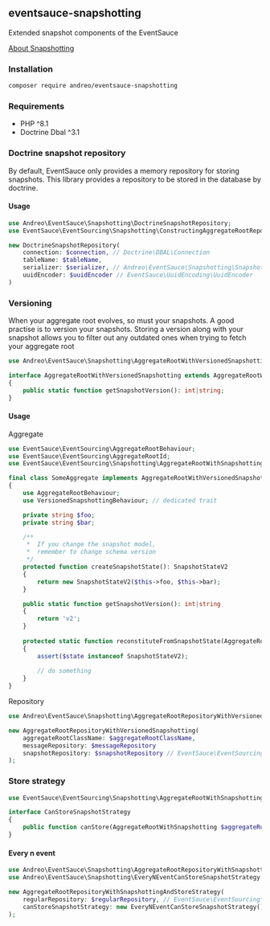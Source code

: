 ## eventsauce-snapshotting

Extended snapshot components of the EventSauce

[About Snapshotting](https://eventsauce.io/docs/snapshotting/)


### Installation

```bash
composer require andreo/eventsauce-snapshotting
```
### Requirements

- PHP ^8.1
- Doctrine Dbal ^3.1

### Doctrine snapshot repository

By default, EventSauce only provides a memory repository 
for storing snapshots.
This library provides a repository to be stored in the 
database by doctrine.

#### Usage

```php
use Andreo\EventSauce\Snapshotting\DoctrineSnapshotRepository;
use EventSauce\EventSourcing\Snapshotting\ConstructingAggregateRootRepositoryWithSnapshotting;

new DoctrineSnapshotRepository(
    connection: $connection, // Doctrine\DBAL\Connection
    tableName: $tableName,
    serializer: $serializer, // Andreo\EventSauce\Snapshotting\SnapshotStateSerializer
    uuidEncoder: $uuidEncoder // EventSauce\UuidEncoding\UuidEncoder
)
```

### Versioning

When your aggregate root evolves, so must your snapshots. 
A good practise is to version your snapshots.
Storing a version along with your snapshot allows you to 
filter out any outdated ones when trying to fetch 
your aggregate root

```php
use Andreo\EventSauce\Snapshotting\AggregateRootWithVersionedSnapshotting;

interface AggregateRootWithVersionedSnapshotting extends AggregateRootWithSnapshotting
{
    public static function getSnapshotVersion(): int|string;
}
```

#### Usage

Aggregate
```php
use EventSauce\EventSourcing\AggregateRootBehaviour;
use EventSauce\EventSourcing\AggregateRootId;
use EventSauce\EventSourcing\Snapshotting\AggregateRootWithSnapshotting;

final class SomeAggregate implements AggregateRootWithVersionedSnapshotting
{
    use AggregateRootBehaviour;
    use VersionedSnapshottingBehaviour; // dedicated trait

    private string $foo;
    private string $bar;

    /**
     *  If you change the snapshot model, 
     *  remember to change schema version
     */
    protected function createSnapshotState(): SnapshotStateV2
    {
        return new SnapshotStateV2($this->foo, $this->bar);
    }

    public static function getSnapshotVersion(): int|string
    {
        return 'v2';
    }
    
    protected static function reconstituteFromSnapshotState(AggregateRootId $id, $state): AggregateRootWithSnapshotting
    {
        assert($state instanceof SnapshotStateV2);
        
        // do something
    }
}
```
Repository

```php
use Andreo\EventSauce\Snapshotting\AggregateRootRepositoryWithVersionedSnapshotting;

new AggregateRootRepositoryWithVersionedSnapshotting(
    aggregateRootClassName: $aggregateRootClassName,
    messageRepository: $messageRepository
    snapshotRepository: $snapshotRepository // EventSauce\EventSourcing\AggregateRootRepository
);
```

### Store strategy

```php
use EventSauce\EventSourcing\Snapshotting\AggregateRootWithSnapshotting;

interface CanStoreSnapshotStrategy
{
    public function canStore(AggregateRootWithSnapshotting $aggregateRoot): bool;
}
```

#### Every n event

```php
use Andreo\EventSauce\Snapshotting\AggregateRootRepositoryWithSnapshottingAndStoreStrategy;
use Andreo\EventSauce\Snapshotting\EveryNEventCanStoreSnapshotStrategy;

new AggregateRootRepositoryWithSnapshottingAndStoreStrategy(
    regularRepository: $regularRepository, // EventSauce\EventSourcing\Snapshotting\AggregateRootRepositoryWithSnapshotting
    canStoreSnapshotStrategy: new EveryNEventCanStoreSnapshotStrategy() // or other implementation of Andreo\EventSauce\Snapshotting\CanStoreSnapshotStrategy
);
```